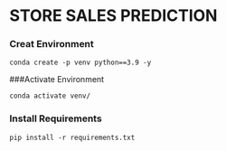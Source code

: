 # STORE SALES PREDICTION

### Creat Environment
```
conda create -p venv python==3.9 -y
```
###Activate Environment
```
conda activate venv/
```
### Install Requirements 
```
pip install -r requirements.txt
```